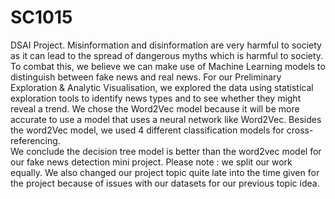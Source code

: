 # SC1015
DSAI Project.
Misinformation and disinformation are very harmful to society as it can lead to the spread of dangerous myths which is harmful to society. To combat this, we believe we can make use of Machine Learning models to distinguish between fake news and real news.
For our Preliminary Exploration & Analytic Visualisation, we explored the data using statistical exploration tools to identify news types and to see whether they might reveal a trend.
We chose the Word2Vec model because it will be more accurate to use a model that uses a neural network like Word2Vec. 
Besides the word2Vec model, we used 4 different classification models for cross-referencing.  
We conclude the decision tree model is better than the word2vec model for our fake news detection mini project.
Please note : we split our work equally.
We also changed our project topic quite late into the time given for the project because of issues with our datasets for our previous topic idea.

